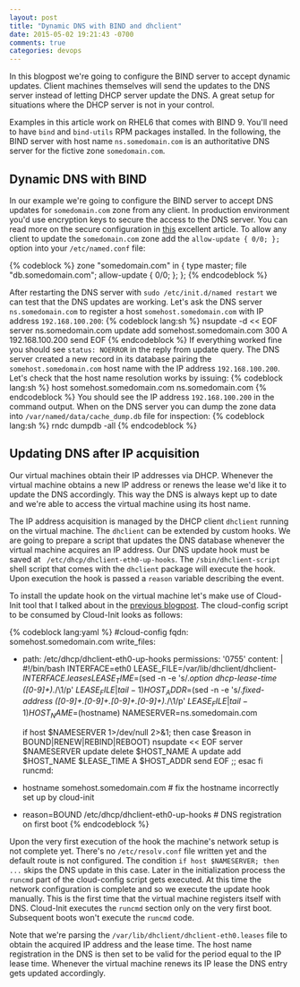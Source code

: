 ```yaml
---
layout: post
title: "Dynamic DNS with BIND and dhclient"
date: 2015-05-02 19:21:43 -0700
comments: true
categories: devops
---
```

In this blogpost we're going to configure the BIND server to accept dynamic updates. Client machines themselves will send the updates to the DNS server instead of letting DHCP server update the DNS. A great setup for situations where the DHCP server is not in your control.

<!-- more -->

Examples in this article work on RHEL6 that comes with BIND 9. You'll need to have `bind` and `bind-utils` RPM packages installed. In the following, the BIND server with host name `ns.somedomain.com` is an authoritative DNS server for the fictive zone `somedomain.com`.

Dynamic DNS with BIND
---------------------

In our example we're going to configure the BIND server to accept DNS updates for `somedomain.com` zone from any client. In production environment you'd use encryption keys to secure the access to the DNS server. You can read more on the secure configuration in [this](http://linux.yyz.us/nsupdate/ "nsupdate: Painless Dynamic DNS") excellent article. To allow any client to update the `somedomain.com` zone add the `allow-update { 0/0; };` option into your `/etc/named.conf` file:

{% codeblock %}
zone "somedomain.com" in {
        type master;
        file "db.somedomain.com";
        allow-update { 0/0; };
};
{% endcodeblock %}

After restarting the DNS server with `sudo /etc/init.d/named restart` we can test that the DNS updates are working. Let's ask the DNS server `ns.somedomain.com` to register a host `somehost.somedomain.com` with IP address `192.168.100.200`:
{% codeblock lang:sh %}
nsupdate -d << EOF
server ns.somedomain.com
update add somehost.somedomain.com 300 A 192.168.100.200
send
EOF
{% endcodeblock %}
If everything worked fine you should see `status: NOERROR` in the reply from update query. The DNS server created a new record in its database pairing the `somehost.somedomain.com` host name with the IP address `192.168.100.200`. Let's check that the host name resolution works by issuing:
{% codeblock lang:sh %}
host somehost.somedomain.com ns.somedomain.com
{% endcodeblock %}
You should see the IP address `192.168.100.200` in the command output. When on the DNS server you can dump the zone data into `/var/named/data/cache_dump.db` file for inspection:
{% codeblock lang:sh %}
rndc dumpdb -all
{% endcodeblock %}

Updating DNS after IP acquisition
-------------------------------
Our virtual machines obtain their IP addresses via DHCP. Whenever the virtual machine obtains a new IP address or renews the lease we'd like it to update the DNS accordingly. This way the DNS is always kept up to date and we're able to access the virtual machine using its host name.

The IP address acquisition is managed by the DHCP client `dhclient` running on the virtual machine. The `dhclient` can be extended by custom hooks. We are going to prepare a script that updates the DNS database whenever the virtual machine acquires an IP address. Our DNS update hook must be saved at ` /etc/dhcp/dhclient-eth0-up-hooks`. The `/sbin/dhclient-script` shell script that comes with the `dhclient` package will execute the hook. Upon execution the hook is passed a `reason` variable describing the event.

To install the update hook on the virtual machine let's make use of Cloud-Init tool that I talked about in the [previous blogpost](/blog/2015/04/26/using-cloud-init-outside-of-cloud/ "Using Cloud-Init Outside of Cloud"). The cloud-config script to be consumed by Cloud-Init looks as follows:

{% codeblock lang:yaml %}
#cloud-config
fqdn: somehost.somedomain.com
write_files:
  - path: /etc/dhcp/dhclient-eth0-up-hooks
    permissions: '0755'
    content: |
      #!/bin/bash
      INTERFACE=eth0
      LEASE_FILE=/var/lib/dhclient/dhclient-$INTERFACE.leases
      LEASE_TIME=$(sed -n -e 's/.*option dhcp-lease-time \([0-9]\+\).*/\1/p' $LEASE_FILE | tail -1)
      HOST_ADDR=$(sed -n -e 's/.*fixed-address \([0-9]\+\.[0-9]\+\.[0-9]\+\.[0-9]\+\).*/\1/p' $LEASE_FILE | tail -1)
      HOST_NAME=$(hostname)
      NAMESERVER=ns.somedomain.com

      if host $NAMESERVER 1>/dev/null 2>&1; then
        case $reason in
          BOUND|RENEW|REBIND|REBOOT)
            nsupdate << EOF
              server $NAMESERVER
              update delete $HOST_NAME A
              update add $HOST_NAME $LEASE_TIME A $HOST_ADDR
              send
      EOF
          ;;
        esac
      fi
runcmd:
  - hostname somehost.somedomain.com # fix the hostname incorrectly set up by cloud-init
  - reason=BOUND /etc/dhcp/dhclient-eth0-up-hooks # DNS registration on first boot
{% endcodeblock %}

Upon the very first execution of the hook the machine's network setup is not complete yet. There's no `/etc/resolv.conf` file written yet and the default route is not configured. The condition `if host $NAMESERVER; then ...` skips the DNS update in this case. Later in the initialization process the `runcmd` part of the cloud-config script gets executed. At this time the network configuration is complete and so we execute the update hook manually. This is the first time that the virtual machine registers itself with DNS. Cloud-Init executes the `runcmd` section only on the very first boot. Subsequent boots won't execute the `runcmd` code.

Note that we're parsing the `/var/lib/dhclient/dhclient-eth0.leases` file to obtain the acquired IP address and the lease time. The host name registration in the DNS is then set to be valid for the period equal to the IP lease time. Whenever the virtual machine renews its IP lease the DNS entry gets updated accordingly.
